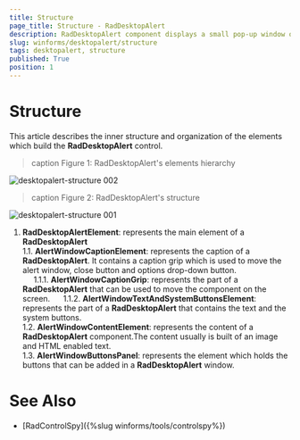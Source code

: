 ```yaml
---
title: Structure
page_title: Structure - RadDesktopAlert
description: RadDesktopAlert component displays a small pop-up window on the screen to notify the user that a specific event has occurred in the application. 
slug: winforms/desktopalert/structure
tags: desktopalert, structure
published: True
position: 1
---
```


# Structure

This article describes the inner structure and organization of the elements which build the __RadDesktopAlert__ control.

>caption Figure 1: RadDesktopAlert's elements hierarchy

![desktopalert-structure 002](images/desktopalert-structure002.png)

>caption Figure 2: RadDesktopAlert's structure

![desktopalert-structure 001](images/desktopalert-structure001.png)


1. __RadDesktopAlertElement__: represents the main element of a __RadDesktopAlert__  
  1\.1\. __AlertWindowCaptionElement__: represents the caption of a __RadDesktopAlert__. It contains a caption grip which is used to move the alert window, close button and options drop-down button.   
&nbsp;&nbsp;&nbsp;&nbsp;&nbsp;1\.1\.1\. __AlertWindowCaptionGrip__: represents the part of a __RadDesktopAlert__ that can be used to move the component on the screen. 
&nbsp;&nbsp;&nbsp;&nbsp;&nbsp;1\.1\.2\. __AlertWindowTextAndSystemButtonsElement__: represents the part of a __RadDesktopAlert__ that contains the text and the system buttons.<br>
  1\.2\. __AlertWindowContentElement__: represents the content of a __RadDesktopAlert__ component.The content usually is built of an image and HTML enabled text. <br>
  1\.3\. __AlertWindowButtonsPanel__: represents the element which holds the buttons that can be added in a __RadDesktopAlert__ window.<br>

# See Also

* [RadControlSpy]({%slug winforms/tools/controlspy%})
